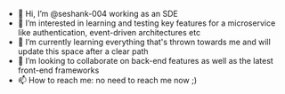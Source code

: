 - 👋 Hi, I’m @seshank-004 working as an SDE
- 👀 I’m interested in learning and testing key features for a microservice like authentication, event-driven architectures etc
- 🌱 I’m currently learning everything that's thrown towards me and will update this space after a clear path
- 💞️ I’m looking to collaborate on back-end features as well as the latest front-end frameworks 
- 📫 How to reach me: no need to reach me now ;)

<!---
seshank-004/seshank-004 is a ✨ special ✨ repository because its `README.md` (this file) appears on your GitHub profile.
You can click the Preview link to take a look at your changes.
--->
